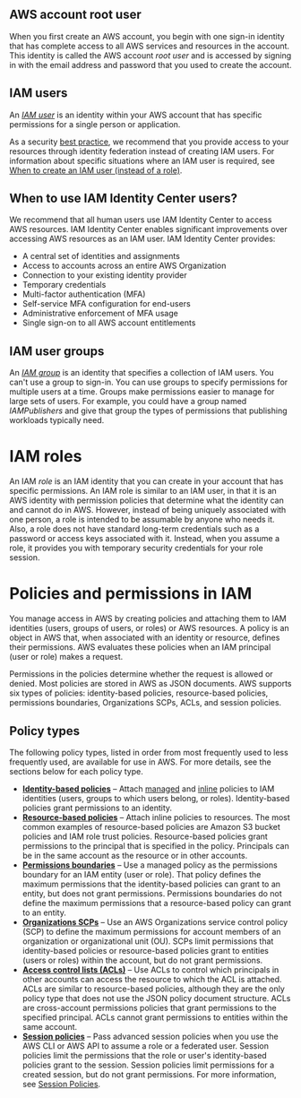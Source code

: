 ## AWS account root user

When you first create an AWS account, you begin with one sign-in identity that has complete access to all AWS services and resources in the account. This identity is called the AWS account *root user* and is accessed by signing in with the email address and password that you used to create the account.

## IAM users

An *[IAM user](https://docs.aws.amazon.com/IAM/latest/UserGuide/id_users.html)* is an identity within your AWS account that has specific permissions for a single person or application.

As a security [best practice](https://docs.aws.amazon.com/IAM/latest/UserGuide/best-practices.html), we recommend that you provide access to your resources through identity federation instead of creating IAM users. For information about specific situations where an IAM user is required, see [When to create an IAM user (instead of a role)](https://docs.aws.amazon.com/IAM/latest/UserGuide/id.html#id_which-to-choose).

## When to use IAM Identity Center users?

We recommend that all human users use IAM Identity Center to access AWS resources. IAM Identity Center enables significant improvements over accessing AWS resources as an IAM user. IAM Identity Center provides:

* A central set of identities and assignments
* Access to accounts across an entire AWS Organization
* Connection to your existing identity provider
* Temporary credentials
* Multi-factor authentication (MFA)
* Self-service MFA configuration for end-users
* Administrative enforcement of MFA usage
* Single sign-on to all AWS account entitlements

## IAM user groups

An [*IAM group*](https://docs.aws.amazon.com/IAM/latest/UserGuide/id_groups.html) is an identity that specifies a collection of IAM users. You can't use a group to sign-in. You can use groups to specify permissions for multiple users at a time. Groups make permissions easier to manage for large sets of users. For example, you could have a group named *IAMPublishers* and give that group the types of permissions that publishing workloads typically need.


# IAM roles

An IAM *role* is an IAM identity that you can create in your account that has specific permissions. An IAM role is similar to an IAM user, in that it is an AWS identity with permission policies that determine what the identity can and cannot do in AWS. However, instead of being uniquely associated with one person, a role is intended to be assumable by anyone who needs it. Also, a role does not have standard long-term credentials such as a password or access keys associated with it. Instead, when you assume a role, it provides you with temporary security credentials for your role session.

# Policies and permissions in IAM

You manage access in AWS by creating policies and attaching them to IAM identities (users, groups of users, or roles) or AWS resources. A policy is an object in AWS that, when associated with an identity or resource, defines their permissions. AWS evaluates these policies when an IAM principal (user or role) makes a request.

Permissions in the policies determine whether the request is allowed or denied. Most policies are stored in AWS as JSON documents. AWS supports six types of policies: identity-based policies, resource-based policies, permissions boundaries, Organizations SCPs, ACLs, and session policies.

## Policy types

The following policy types, listed in order from most frequently used to less frequently used, are available for use in AWS. For more details, see the sections below for each policy type.

* **[Identity-based policies](https://docs.aws.amazon.com/IAM/latest/UserGuide/access_policies.html#policies_id-based)** – Attach [managed](https://docs.aws.amazon.com/IAM/latest/UserGuide/access_policies.html#managedpolicy) and [inline](https://docs.aws.amazon.com/IAM/latest/UserGuide/access_policies.html#inline) policies to IAM identities (users, groups to which users belong, or roles). Identity-based policies grant permissions to an identity.
* **[Resource-based policies](https://docs.aws.amazon.com/IAM/latest/UserGuide/access_policies.html#policies_resource-based)** – Attach inline policies to resources. The most common examples of resource-based policies are Amazon S3 bucket policies and IAM role trust policies. Resource-based policies grant permissions to the principal that is specified in the policy. Principals can be in the same account as the resource or in other accounts.
* **[Permissions boundaries](https://docs.aws.amazon.com/IAM/latest/UserGuide/access_policies.html#policies_bound)** – Use a managed policy as the permissions boundary for an IAM entity (user or role). That policy defines the maximum permissions that the identity-based policies can grant to an entity, but does not grant permissions. Permissions boundaries do not define the maximum permissions that a resource-based policy can grant to an entity.
* **[Organizations SCPs](https://docs.aws.amazon.com/IAM/latest/UserGuide/access_policies.html#policies_scp)** – Use an AWS Organizations service control policy (SCP) to define the maximum permissions for account members of an organization or organizational unit (OU). SCPs limit permissions that identity-based policies or resource-based policies grant to entities (users or roles) within the account, but do not grant permissions.
* **[Access control lists (ACLs)](https://docs.aws.amazon.com/IAM/latest/UserGuide/access_policies.html#policies_acl)** – Use ACLs to control which principals in other accounts can access the resource to which the ACL is attached. ACLs are similar to resource-based policies, although they are the only policy type that does not use the JSON policy document structure. ACLs are cross-account permissions policies that grant permissions to the specified principal. ACLs cannot grant permissions to entities within the same account.
* **[Session policies](https://docs.aws.amazon.com/IAM/latest/UserGuide/access_policies.html#policies_session)** – Pass advanced session policies when you use the AWS CLI or AWS API to assume a role or a federated user. Session policies limit the permissions that the role or user's identity-based policies grant to the session. Session policies limit permissions for a created session, but do not grant permissions. For more information, see [Session Policies](https://docs.aws.amazon.com/IAM/latest/UserGuide/access_policies.html#policies_session).
